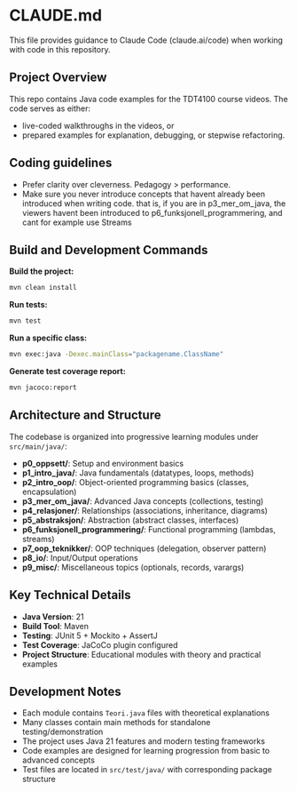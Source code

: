 # CLAUDE.md

This file provides guidance to Claude Code (claude.ai/code) when working with code in this repository.

## Project Overview


This repo contains Java code examples for the TDT4100 course videos. The code serves as either:
- live-coded walkthroughs in the videos, or
- prepared examples for explanation, debugging, or stepwise refactoring.

## Coding guidelines
- Prefer clarity over cleverness. Pedagogy > performance.
- Make sure you never introduce concepts that havent already been introduced when writing code. that is, if you are in p3_mer_om_java, the viewers havent been introduced to p6_funksjonell_programmering, and cant for example use Streams

## Build and Development Commands

**Build the project:**
```bash
mvn clean install
```

**Run tests:**
```bash
mvn test
```

**Run a specific class:**
```bash
mvn exec:java -Dexec.mainClass="packagename.ClassName"
```

**Generate test coverage report:**
```bash
mvn jacoco:report
```

## Architecture and Structure

The codebase is organized into progressive learning modules under `src/main/java/`:

- **p0_oppsett/**: Setup and environment basics
- **p1_intro_java/**: Java fundamentals (datatypes, loops, methods)
- **p2_intro_oop/**: Object-oriented programming basics (classes, encapsulation)
- **p3_mer_om_java/**: Advanced Java concepts (collections, testing)
- **p4_relasjoner/**: Relationships (associations, inheritance, diagrams)
- **p5_abstraksjon/**: Abstraction (abstract classes, interfaces)
- **p6_funksjonell_programmering/**: Functional programming (lambdas, streams)
- **p7_oop_teknikker/**: OOP techniques (delegation, observer pattern)
- **p8_io/**: Input/Output operations
- **p9_misc/**: Miscellaneous topics (optionals, records, varargs)

## Key Technical Details

- **Java Version**: 21
- **Build Tool**: Maven
- **Testing**: JUnit 5 + Mockito + AssertJ
- **Test Coverage**: JaCoCo plugin configured
- **Project Structure**: Educational modules with theory and practical examples

## Development Notes

- Each module contains `Teori.java` files with theoretical explanations
- Many classes contain main methods for standalone testing/demonstration
- The project uses Java 21 features and modern testing frameworks
- Code examples are designed for learning progression from basic to advanced concepts
- Test files are located in `src/test/java/` with corresponding package structure